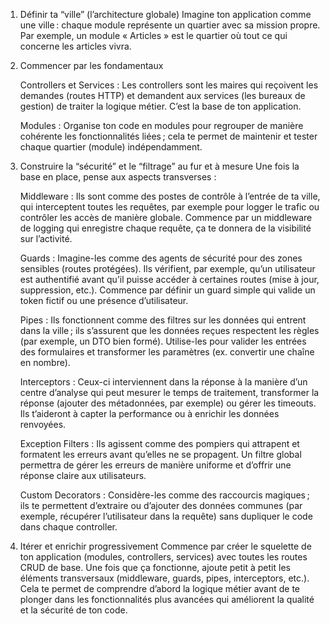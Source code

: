 1. Définir ta “ville” (l’architecture globale)
   Imagine ton application comme une ville : chaque module représente un quartier avec sa mission propre. Par exemple, un module « Articles » est le quartier où tout ce qui concerne les articles vivra.

2. Commencer par les fondamentaux

   Controllers et Services :
   Les controllers sont les maires qui reçoivent les demandes (routes HTTP) et demandent aux services (les bureaux de gestion) de traiter la logique métier. C’est la base de ton application.

   Modules :
   Organise ton code en modules pour regrouper de manière cohérente les fonctionnalités liées ; cela te permet de maintenir et tester chaque quartier (module) indépendamment.

3. Construire la “sécurité” et le “filtrage” au fur et à mesure
   Une fois la base en place, pense aux aspects transverses :

   Middleware :
   Ils sont comme des postes de contrôle à l’entrée de ta ville, qui interceptent toutes les requêtes, par exemple pour logger le trafic ou contrôler les accès de manière globale. Commence par un middleware de logging qui enregistre chaque requête, ça te donnera de la visibilité sur l’activité.

   Guards :
   Imagine-les comme des agents de sécurité pour des zones sensibles (routes protégées). Ils vérifient, par exemple, qu’un utilisateur est authentifié avant qu’il puisse accéder à certaines routes (mise à jour, suppression, etc.). Commence par définir un guard simple qui valide un token fictif ou une présence d’utilisateur.

   Pipes :
   Ils fonctionnent comme des filtres sur les données qui entrent dans la ville ; ils s’assurent que les données reçues respectent les règles (par exemple, un DTO bien formé). Utilise-les pour valider les entrées des formulaires et transformer les paramètres (ex. convertir une chaîne en nombre).

   Interceptors :
   Ceux-ci interviennent dans la réponse à la manière d’un centre d’analyse qui peut mesurer le temps de traitement, transformer la réponse (ajouter des métadonnées, par exemple) ou gérer les timeouts. Ils t’aideront à capter la performance ou à enrichir les données renvoyées.

   Exception Filters :
   Ils agissent comme des pompiers qui attrapent et formatent les erreurs avant qu’elles ne se propagent. Un filtre global permettra de gérer les erreurs de manière uniforme et d’offrir une réponse claire aux utilisateurs.

   Custom Decorators :
   Considère-les comme des raccourcis magiques ; ils te permettent d’extraire ou d’ajouter des données communes (par exemple, récupérer l’utilisateur dans la requête) sans dupliquer le code dans chaque controller.

4. Itérer et enrichir progressivement
   Commence par créer le squelette de ton application (modules, controllers, services) avec toutes les routes CRUD de base.
   Une fois que ça fonctionne, ajoute petit à petit les éléments transversaux (middleware, guards, pipes, interceptors, etc.).
   Cela te permet de comprendre d’abord la logique métier avant de te plonger dans les fonctionnalités plus avancées qui améliorent la qualité et la sécurité de ton code.
